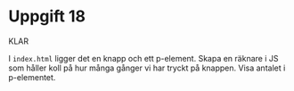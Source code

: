 # Uppgift 18
KLAR

I `index.html` ligger det en knapp och ett p-element. Skapa en räknare i JS som håller koll på hur många gånger vi har tryckt på knappen. Visa antalet i p-elementet.
